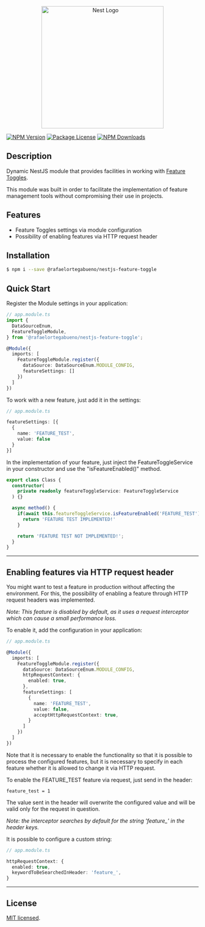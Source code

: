 <p align="center">
  <a href="http://nestjs.com/" target="blank"><img src="https://nestjs.com/img/logo_text.svg" width="320" alt="Nest Logo" /></a>
</p>

<a href="https://www.npmjs.com/package/@rafaelortegabueno/nestjs-feature-toggle" target="_blank"><img src="https://img.shields.io/npm/v/@rafaelortegabueno/nestjs-feature-toggle.svg" alt="NPM Version" /></a>
<a href="https://www.npmjs.com/package/@rafaelortegabueno/nestjs-feature-toggle" target="_blank"><img src="https://img.shields.io/npm/l/@rafaelortegabueno/nestjs-feature-toggle.svg" alt="Package License" /></a>
<a href="https://www.npmjs.com/package/@rafaelortegabueno/nestjs-feature-toggle" target="_blank"><img src="https://img.shields.io/npm/dm/@rafaelortegabueno/nestjs-feature-toggle.svg" alt="NPM Downloads" /></a>

## Description

Dynamic NestJS module that provides facilities in working with [Feature Toggles](https://martinfowler.com/articles/feature-toggles.html).

This module was built in order to facilitate the implementation of feature management tools without compromising their use in projects.

## Features

- Feature Toggles settings via module configuration
- Possibility of enabling features via HTTP request header

## Installation

```bash
$ npm i --save @rafaelortegabueno/nestjs-feature-toggle
```

## Quick Start

Register the Module settings in your application:

```typescript
// app.module.ts
import {
  DataSourceEnum,
  FeatureToggleModule,
} from '@rafaelortegabueno/nestjs-feature-toggle';

@Module({
  imports: [
    FeatureToggleModule.register({
      dataSource: DataSourceEnum.MODULE_CONFIG,
      featureSettings: []
    })
  ]
})
```

To work with a new feature, just add it in the settings:

```typescript
// app.module.ts

featureSettings: [{
  {
    name: 'FEATURE_TEST',
    value: false
  }
}]
```

In the implementation of your feature, just inject the FeatureToggleService in your constructor and use the "isFeatureEnabled()" method.

```typescript
export class Class {
  constructor(
    private readonly featureToggleService: FeatureToggleService
  ) {}

  async method() {
    if(await this.featureToggleService.isFeatureEnabled('FEATURE_TEST')) {
      return 'FEATURE TEST IMPLEMENTED!'
    }

    return 'FEATURE TEST NOT IMPLEMENTED!';
  }
}
```

---

## Enabling features via HTTP request header

You might want to test a feature in production without affecting the environment. For this, the possibility of enabling a feature through HTTP request headers was implemented.

*Note: This feature is disabled by default, as it uses a request interceptor which can cause a small performance loss.*

To enable it, add the configuration in your application:

```typescript
// app.module.ts

@Module({
  imports: [
    FeatureToggleModule.register({
      dataSource: DataSourceEnum.MODULE_CONFIG,
      httpRequestContext: {
        enabled: true,
      },
      featureSettings: [
        {
          name: 'FEATURE_TEST',
          value: false,
          acceptHttpRequestContext: true,
        }
      ]
    })
  ]
})
```

Note that it is necessary to enable the functionality so that it is possible to process the configured features, but it is necessary to specify in each feature whether it is allowed to change it via HTTP request.

To enable the FEATURE_TEST feature via request, just send in the header:

```text
feature_test = 1
```

The value sent in the header will overwrite the configured value and will be valid only for the request in question.

*Note: the interceptor searches by default for the string 'feature_' in the header keys.*

It is possible to configure a custom string:

```typescript
// app.module.ts

httpRequestContext: {
  enabled: true,
  keywordToBeSearchedInHeader: 'feature_',
}
```

---

## License

[MIT licensed](LICENSE).
